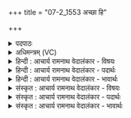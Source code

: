 +++
title = "07-2_1553 अच्छा हि"

+++
<details><summary>पदपाठः</summary>

अ꣡च्छ꣢꣯। हि। त्वा꣣। सहसः। सूनो। अङ्गिरः। स्रु꣡चः꣢꣯। च꣡र꣢꣯न्ति। अ꣣ध्वरे꣢। ऊ꣣र्जः꣢। न꣡पा꣢꣯तम्। घृ꣣त꣡के꣢शम्। घृ꣣त꣢। के꣣शम्। ईमहे। अग्नि꣢म्। य꣣ज्ञे꣡षु꣢। पू꣣र्व्य꣢म्। १५५३।
</details>

<details><summary>अधिमन्त्रम् (VC)</summary>

- अग्निः
- भर्गः प्रागाथः
- बार्हतः प्रगाथः (विषमा बृहती, समा सतोबृहती)
- पञ्चमः
</details>

<details><summary>हिन्दी : आचार्य रामनाथ वेदालंकार - विषयः</summary>

अब परमात्मा से प्रार्थना करते हैं।
</details>

<details><summary>हिन्दी : आचार्य रामनाथ वेदालंकार - पदार्थः</summary>

पदार्थान्वयभाषाः -  हे (सहसः सूनो) बल और साहस के प्रेरक, (अङ्गिरः) प्राणप्रिय परमेश्वर ! (अध्वरे) उपासना-यज्ञ में (त्वा अच्छ) आपके प्रति (हि) निश्चय ही (स्रुचः) मेरी वाणियाँ (चरन्ति) प्रवृत्त हो रही हैं। हम (यज्ञेषु) अपने जीवन-यज्ञों में (ऊर्जः नपातम्) बल और प्राणशक्ति के न गिरने देनेवाले, (घृतकेशम्) प्रदीप्त तेजवाले, (पूर्व्यम्) सनातन (अग्निम्) आप अग्रनेता परमात्मा से (ईमहे) बल की याचना करते हैं ॥२॥
</details>

<details><summary>हिन्दी : आचार्य रामनाथ वेदालंकार - भावार्थः</summary>

भावार्थभाषाः -  उपासना का यही लाभ है कि उपासक बल के खजाने परमात्मा के पास से अपरिमित बल प्राप्त करके लक्ष्यसिद्धि में सफल हो जाता है ॥२॥
</details>

<details><summary>संस्कृत : आचार्य रामनाथ वेदालंकार - विषयः</summary>

अथ परमात्मानं प्रार्थयते।
</details>

<details><summary>संस्कृत : आचार्य रामनाथ वेदालंकार - पदार्थः</summary>

पदार्थान्वयभाषाः -  हे (सहसः सूनो) बलस्य साहसस्य च प्रेरक,[सुवति प्रेरयतीति सूनुः। षू प्रेरणे,‘सुवः कित्’ उ० ३।३५ इति नुः प्रत्ययः।] (अङ्गिरः) प्राणप्रिय परमेश ! (अध्वरे) उपासनायज्ञे (त्वा अच्छ) त्वां प्रति (हि) निश्चयेन (स्रुचः) मदीया वाचः।[वाग् वै स्रुक्। श० १।१।४।११।] (चरन्ति) प्रवर्तन्ते। वयम् (यज्ञेषु) अस्माकं जीवनयज्ञेषु (ऊर्जः नपातम्) बलस्य प्राणशक्तेश्च न पातयितारम्, (घृतकेशम्) दीप्तरश्मिम्।[घृतं दीप्तम्,घृ क्षरणदीप्त्योः। केशा रश्मयः। निरु० १२।२५।] (पूर्व्यम्) सनातनम् (अग्निम्) अग्रनेतारं त्वां परमात्मानम् (ईमहे) बलं याचामहे।[ईमहे इति याच्ञाकर्मसु पठितम्। निघं० ३।१९]॥२॥
</details>

<details><summary>संस्कृत : आचार्य रामनाथ वेदालंकार - भावार्थः</summary>

भावार्थभाषाः -  उपासनाया अयमेव लाभो यदुपासको बलनिधेः परमात्मनः सकाशादपरिमितं बलं प्राप्य लक्ष्यसिद्धौ सफलो जायत इति ॥२॥
</details>